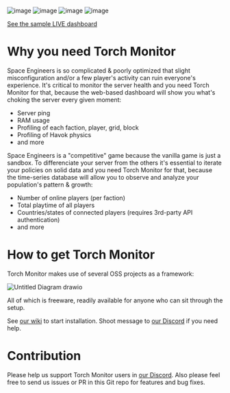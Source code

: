 ![image](https://user-images.githubusercontent.com/5270319/163680754-1e0c0780-df62-4526-9c1f-95276d77ac65.png)
![image](https://user-images.githubusercontent.com/5270319/163680772-e54c2c1a-79e9-463a-892f-b052a7e1ebe1.png)
![image](https://user-images.githubusercontent.com/5270319/163680783-8e3e8dcf-19dd-4dba-b974-11964fe8e96e.png)
![image](https://user-images.githubusercontent.com/5270319/163682335-e5788b93-727e-47f0-aedc-6e1b86e16a33.png)

[See the sample LIVE dashboard](https://guest-grafana.torchmonitor.net/d/9UUUl7pGk/short-term-monitor?orgId=6&refresh=1m)

# Why you need Torch Monitor

Space Engineers is so complicated & poorly optimized that slight misconfiguration and/or a few player's activity can ruin everyone's experience. It's critical to monitor the server health and you need Torch Monitor for that, because the web-based dashboard will show you what's choking the server every given moment:

* Server ping
* RAM usage
* Profiling of each faction, player, grid, block
* Profiling of Havok physics
* and more

Space Engineers is a "competitive" game because the vanilla game is just a sandbox. To differenciate your server from the others it's essential to iterate your policies on solid data and you need Torch Monitor for that, because the time-series database will allow you to observe and analyze your population's pattern & growth:

* Number of online players (per faction)
* Total playtime of all players
* Countries/states of connected players (requires 3rd-party API authentication)
* and more

# How to get Torch Monitor

Torch Monitor makes use of several OSS projects as a framework:

![Untitled Diagram drawio](https://user-images.githubusercontent.com/5270319/163439665-be0cd71a-0213-4489-9ecf-ea417e3ecce4.png)

All of which is freeware, readily available for anyone who can sit through the setup.

See [our wiki](https://github.com/HnZGaming/TorchMonitor/wiki) to start installation. Shoot message to [our Discord](https://discord.gg/AaqdbWa3AP) if you need help.

# Contribution

Please help us support Torch Monitor users in [our Discord](https://discord.gg/AaqdbWa3AP). Also please feel free to send us issues or PR in this Git repo for features and bug fixes.

